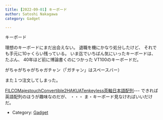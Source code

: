 ```yaml
---
title: [2022-09-01] キーボード
author: Satoshi Nakagawa
category: Gadget

---
```


キーボード

 理想のキーボードにまだ出会えない。
退職を機にかなり処分したけど、
それでも手元に10ヶくらい残っている。
いま迄でいちばん気にいったキーボードは、
たぶん、
40年ほど前に博論書くのにつかった VT100のキーボードだ。

 がちゃがちゃがちゃガチャン（「ガチャン」はスペースバー）

 また１つ注文してしまった。

[FILCOMajestouchConvertible2HAKUATenkeyless茶軸日本語配列](https://www.amazon.co.jp/gp/product/B091XYBTSC/ref=ox_sc_act_title_1?smid=AN1VRQENFRJN5&psc=1)---
できれば英語配列のほうが趣味なのだが、
・・・
ま・キーボード見なければいいだけだ。

- Category: [Gadget](https://merapano.github.io/categories.html#Gadget)

